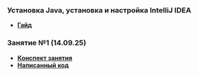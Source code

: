 ### Установка Java, установка и настройка IntelliJ IDEA

- [**Гайд**](./Лекции/Установка_ПО/Установка_ПО.md)


### Занятие №1 (14.09.25)
- [**Конспект занятия**](./Лекции/Занятие_№1.md)
- [**Написанный код**](./src/Main.java)

